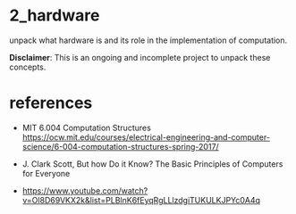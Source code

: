 # 2_hardware

unpack what hardware is and its role in the implementation of computation.

**Disclaimer**: This is an ongoing and incomplete project to unpack these concepts.

# references

* MIT 6.004	Computation Structures
    https://ocw.mit.edu/courses/electrical-engineering-and-computer-science/6-004-computation-structures-spring-2017/
    
* J. Clark Scott, But how Do it Know? The Basic Principles of Computers for Everyone

* https://www.youtube.com/watch?v=Ol8D69VKX2k&list=PLBlnK6fEyqRgLLlzdgiTUKULKJPYc0A4q

